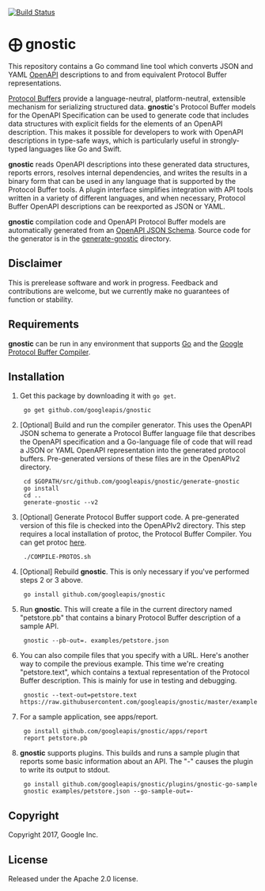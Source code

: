 [![Build Status](https://travis-ci.org/googleapis/gnostic.svg?branch=master)](https://travis-ci.org/googleapis/gnostic)

# ⨁ gnostic

This repository contains a Go command line tool which converts
JSON and YAML [OpenAPI](https://github.com/OAI/OpenAPI-Specification)
descriptions to and from equivalent Protocol Buffer representations.

[Protocol Buffers](https://developers.google.com/protocol-buffers/)
provide a language-neutral, platform-neutral, extensible mechanism
for serializing structured data.
**gnostic**'s Protocol Buffer models for the OpenAPI Specification
can be used to generate code that includes data structures with
explicit fields for the elements of an OpenAPI description.
This makes it possible for developers to work with OpenAPI
descriptions in type-safe ways, which is particularly useful
in strongly-typed languages like Go and Swift.

**gnostic** reads OpenAPI descriptions into
these generated data structures, reports errors,
resolves internal dependencies, and writes the results
in a binary form that can be used in any language that is
supported by the Protocol Buffer tools.
A plugin interface simplifies integration with API
tools written in a variety of different languages,
and when necessary, Protocol Buffer OpenAPI descriptions
can be reexported as JSON or YAML.

**gnostic** compilation code and OpenAPI Protocol Buffer
models are automatically generated from an
[OpenAPI JSON Schema](https://github.com/OAI/OpenAPI-Specification/blob/master/schemas/v2.0/schema.json).
Source code for the generator is in the [generate-gnostic](generate-gnostic) directory.

## Disclaimer

This is prerelease software and work in progress. Feedback and
contributions are welcome, but we currently make no guarantees of
function or stability.

## Requirements

**gnostic** can be run in any environment that supports [Go](http://golang.org)
and the [Google Protocol Buffer Compiler](https://github.com/google/protobuf).

## Installation

1. Get this package by downloading it with `go get`.

        go get github.com/googleapis/gnostic

2. [Optional] Build and run the compiler generator.
This uses the OpenAPI JSON schema to generate a Protocol Buffer language file
that describes the OpenAPI specification and a Go-language file of code that
will read a JSON or YAML OpenAPI representation into the generated protocol
buffers. Pre-generated versions of these files are in the OpenAPIv2 directory.

        cd $GOPATH/src/github.com/googleapis/gnostic/generate-gnostic
        go install
        cd ..
        generate-gnostic --v2

3. [Optional] Generate Protocol Buffer support code.
A pre-generated version of this file is checked into the OpenAPIv2 directory.
This step requires a local installation of protoc, the Protocol Buffer Compiler.
You can get protoc [here](https://github.com/google/protobuf).

        ./COMPILE-PROTOS.sh

4. [Optional] Rebuild **gnostic**. This is only necessary if you've performed steps
2 or 3 above.

        go install github.com/googleapis/gnostic

5. Run **gnostic**. This will create a file in the current directory named "petstore.pb" that contains a binary
Protocol Buffer description of a sample API.

        gnostic --pb-out=. examples/petstore.json

6. You can also compile files that you specify with a URL. Here's another way to compile the previous
example. This time we're creating "petstore.text", which contains a textual representation of the
Protocol Buffer description. This is mainly for use in testing and debugging.

        gnostic --text-out=petstore.text https://raw.githubusercontent.com/googleapis/gnostic/master/examples/petstore.json

7. For a sample application, see apps/report.

        go install github.com/googleapis/gnostic/apps/report
        report petstore.pb

8. **gnostic** supports plugins. This builds and runs a sample plugin
that reports some basic information about an API. The "-" causes the plugin to
write its output to stdout.

        go install github.com/googleapis/gnostic/plugins/gnostic-go-sample
        gnostic examples/petstore.json --go-sample-out=-

## Copyright

Copyright 2017, Google Inc.

## License

Released under the Apache 2.0 license.
